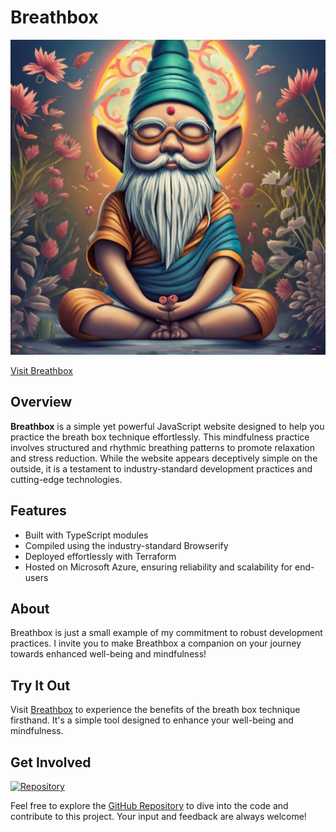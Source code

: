 # Breathbox

![Breathbox Icon](src/img/buddha-gnome.jpeg)

[Visit Breathbox](https://www.breathbox.net)

## Overview

**Breathbox** is a simple yet powerful JavaScript website designed to help you practice the breath box technique effortlessly. This mindfulness practice involves structured and rhythmic breathing patterns to promote relaxation and stress reduction. While the website appears deceptively simple on the outside, it is a testament to industry-standard development practices and cutting-edge technologies.

## Features

- Built with TypeScript modules
- Compiled using the industry-standard Browserify
- Deployed effortlessly with Terraform
- Hosted on Microsoft Azure, ensuring reliability and scalability for end-users

## About

Breathbox is just a small example of my commitment to robust development practices. I invite you to make Breathbox a companion on your journey towards enhanced well-being and mindfulness!

## Try It Out

Visit [Breathbox](https://www.breathbox.net) to experience the benefits of the breath box technique firsthand. It's a simple tool designed to enhance your well-being and mindfulness.

## Get Involved

[![Repository](https://img.shields.io/badge/Repository-GitHub-brightgreen.svg)](https://github.com/mdbudnick/breathbox/)

Feel free to explore the [GitHub Repository](https://github.com/mdbudnick/breathbox/) to dive into the code and contribute to this project. Your input and feedback are always welcome!


